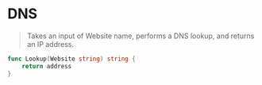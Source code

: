 # DNS  

> Takes an input of Website name, performs a DNS lookup, and returns an IP address.

```go
func Lookup(Website string) string {
    return address 
}
